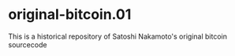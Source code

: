 original-bitcoin.01
================

This is a historical repository of Satoshi Nakamoto's original bitcoin sourcecode